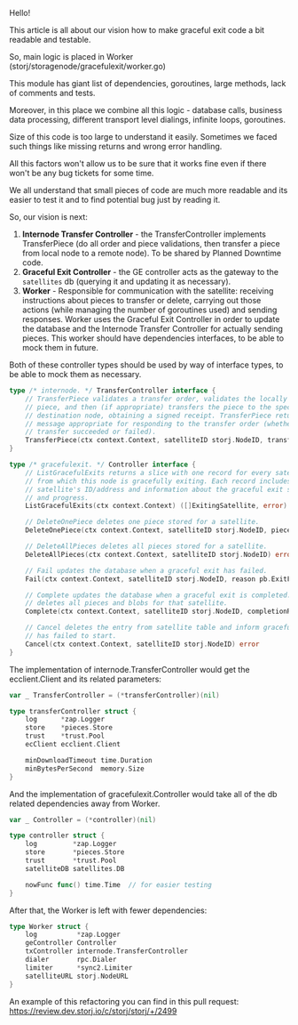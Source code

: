 Hello!

This article is all about our vision how to make graceful exit code a bit readable and testable.

So, main logic is placed in Worker (storj/storagenode/gracefulexit/worker.go)

This module has giant list of dependencies, goroutines, large methods, lack of comments and tests.

Moreover, in this place we combine all this logic - database calls, business data processing, different transport level dialings, infinite loops, goroutines.

Size of this code is too large to understand it easily. Sometimes we faced such things like missing returns and wrong error handling.

All this factors won't allow us to be sure that it works fine even if there won't be any bug tickets for some time.

We all understand that small pieces of code are much more readable and its easier to test it and to find potential bug just by reading it.

So, our vision is next:

1. **Internode Transfer Controller** - the TransferController implements TransferPiece (do all order and piece validations, then transfer a piece from local node to a remote node). To be shared by Planned Downtime code.
1. **Graceful Exit Controller** - the GE controller acts as the gateway to the ``satellites`` db (querying it and updating it as necessary).
1. **Worker** - Responsible for communication with the satellite: receiving instructions about pieces to transfer or delete, carrying out those actions (while managing the number of goroutines used) and sending responses. Worker uses the Graceful Exit Controller in order to update the database and the Internode Transfer Controller for actually sending pieces. This worker should have dependencies interfaces, to be able to mock them in future.

Both of these controller types should be used by way of interface types, to be able to mock them as necessary.

```go
type /* internode. */ TransferController interface {
	// TransferPiece validates a transfer order, validates the locally stored
	// piece, and then (if appropriate) transfers the piece to the specified
	// destination node, obtaining a signed receipt. TransferPiece returns a
	// message appropriate for responding to the transfer order (whether the
	// transfer succeeded or failed).
	TransferPiece(ctx context.Context, satelliteID storj.NodeID, transferPiece *pb.TransferPiece) *pb.StorageNodeMessage
}
```

```go
type /* gracefulexit. */ Controller interface {
	// ListGracefulExits returns a slice with one record for every satellite
	// from which this node is gracefully exiting. Each record includes the
	// satellite's ID/address and information about the graceful exit status
	// and progress.
	ListGracefulExits(ctx context.Context) ([]ExitingSatellite, error)

	// DeleteOnePiece deletes one piece stored for a satellite.
	DeleteOnePiece(ctx context.Context, satelliteID storj.NodeID, pieceID storj.PieceID) error

	// DeleteAllPieces deletes all pieces stored for a satellite.
	DeleteAllPieces(ctx context.Context, satelliteID storj.NodeID) error

	// Fail updates the database when a graceful exit has failed.
	Fail(ctx context.Context, satelliteID storj.NodeID, reason pb.ExitFailed_Reason, exitFailedBytes []byte) error

	// Complete updates the database when a graceful exit is completed. It also
	// deletes all pieces and blobs for that satellite.
	Complete(ctx context.Context, satelliteID storj.NodeID, completionReceipt []byte, wait func()) error

	// Cancel deletes the entry from satellite table and inform graceful exit
	// has failed to start.
	Cancel(ctx context.Context, satelliteID storj.NodeID) error
}
```

The implementation of internode.TransferController would get the ecclient.Client and its related parameters:

```go
var _ TransferController = (*transferController)(nil)

type transferController struct {
	log      *zap.Logger
	store    *pieces.Store
	trust    *trust.Pool
	ecClient ecclient.Client

	minDownloadTimeout time.Duration
	minBytesPerSecond  memory.Size
}
```

And the implementation of gracefulexit.Controller would take all of the db related dependencies away from Worker.

```go
var _ Controller = (*controller)(nil)

type controller struct {
	log         *zap.Logger
	store       *pieces.Store
	trust       *trust.Pool
	satelliteDB satellites.DB

	nowFunc func() time.Time  // for easier testing
}
```

After that, the Worker is left with fewer dependencies:

```go
type Worker struct {
	log          *zap.Logger
	geController Controller
	txController internode.TransferController
	dialer       rpc.Dialer
	limiter      *sync2.Limiter
	satelliteURL storj.NodeURL
}
```

An example of this refactoring you can find in this pull request:
https://review.dev.storj.io/c/storj/storj/+/2499
